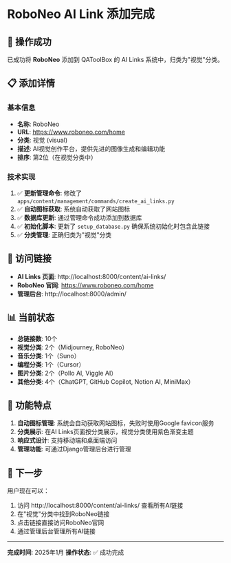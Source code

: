 # RoboNeo AI Link 添加完成

## 🎉 操作成功

已成功将 **RoboNeo** 添加到 QAToolBox 的 AI Links 系统中，归类为"视觉"分类。

## 📋 添加详情

### 基本信息
- **名称**: RoboNeo
- **URL**: https://www.roboneo.com/home
- **分类**: 视觉 (visual)
- **描述**: AI视觉创作平台，提供先进的图像生成和编辑功能
- **排序**: 第2位（在视觉分类中）

### 技术实现
1. ✅ **更新管理命令**: 修改了 `apps/content/management/commands/create_ai_links.py`
2. ✅ **自动图标获取**: 系统自动获取了网站图标
3. ✅ **数据库更新**: 通过管理命令成功添加到数据库
4. ✅ **初始化脚本**: 更新了 `setup_database.py` 确保系统初始化时包含此链接
5. ✅ **分类管理**: 正确归类为"视觉"分类

## 🔗 访问链接

- **AI Links 页面**: http://localhost:8000/content/ai-links/
- **RoboNeo 官网**: https://www.roboneo.com/home
- **管理后台**: http://localhost:8000/admin/

## 📊 当前状态

- **总链接数**: 10个
- **视觉分类**: 2个（Midjourney, RoboNeo）
- **音乐分类**: 1个（Suno）
- **编程分类**: 1个（Cursor）
- **图片分类**: 2个（Pollo AI, Viggle AI）
- **其他分类**: 4个（ChatGPT, GitHub Copilot, Notion AI, MiniMax）

## 🎯 功能特点

1. **自动图标管理**: 系统会自动获取网站图标，失败时使用Google favicon服务
2. **分类展示**: 在AI Links页面按分类展示，视觉分类使用紫色渐变主题
3. **响应式设计**: 支持移动端和桌面端访问
4. **管理功能**: 可通过Django管理后台进行管理

## 🚀 下一步

用户现在可以：
1. 访问 http://localhost:8000/content/ai-links/ 查看所有AI链接
2. 在"视觉"分类中找到RoboNeo链接
3. 点击链接直接访问RoboNeo官网
4. 通过管理后台管理所有AI链接

---

**完成时间**: 2025年1月
**操作状态**: ✅ 成功完成
